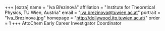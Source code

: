 +++
[extra]
name = "Iva Březinová"
affiliation = "Institute for Theoretical Physics, TU Wien, Austria"
email = "iva.brezinova@tuwien.ac.at"
portrait = "Iva_Brezinova.jpg"
homepage = "http://dollywood.itp.tuwien.ac.at/"
order = 1
+++
AttoChem Early Career Investigator Coordinator
